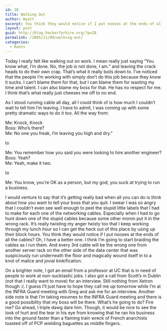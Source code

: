 ```yaml
---
id: 28
title: Walking Out
author: Wyatt
excerpt: You think they would notice if I put nooses at the ends of all the cables?
layout: post
guid: http://blog.hackerforhire.org/?p=28
permalink: /2005/11/09/walking-out/
categories:
  - Rants
---
```

Today I really felt like walking out on work. I mean really just saying &#8220;You know what, I&#8217;m done. No, the job is not done, I am.&#8221; and leaving the crack heads to do their own crap. That&#8217;s what it really boils down to. I&#8217;ve noticed that the people I&#8217;m working with simply don&#8217;t do this job because they know it sucks. I can&#8217;t blame them for that, but I can blame them for wasting my time and talent. I can also blame my boss for that. He has no respect for me. I think that&#8217;s what really just cheeses me off to no end. 

As I stood running cable all day, all I could think of is how much I couldn&#8217;t wait to tell him I&#8217;m leaving. I have to admit, I was coming up with some pretty dramatic ways to do it too. All the way from:

Me: Knock, Knock  
Boss: Who&#8217;s there?  
Me: No one you freak, I&#8217;m leaving you high and dry.&#8221; 

to 

Me: You remember how you said you were looking to hire another engineer?  
Boss: Yeah?  
Me: Yeah, make it two.

to

Me: You know, you&#8217;re OK as a person, but my god, you suck at trying to run a business.

I would venture to say that it&#8217;s getting really bad when all you can do is think about how you want to tell your boss that you quit. I swear I was so angry that I couldn&#8217;t even see well enough to peel the stupid little labels that I had to make for each one of the networking cables. Especially when I had to go hunt down one of the stupid cables because some other moron put it in the wrong rack. It&#8217;s really twisting my anger twisty too that I keep working through my lunch hour so I can get the heck out of this place by using up their block hours. You think they would notice if I put nooses at the ends of all the cables? Oh, I have a better one. I think I&#8217;m going to start braiding the cables as I run them. And every 3rd cable will be the wrong one from another server rack on the other side of the data center that was suspiciously run underneath the floor and magically wound itself in to a knot of malice and jovial kinkification.

On a brighter note, I got an email from a professor at UC that is in need of people to work at non-sucktastic jobs. I also got a call from Scott&#8217;s in Dublin (not that I really want to move) for an interview. Still nothing from Xetron though :(. I guess I&#8217;ll just have to hope they call me up tomorrow while I&#8217;m at the INFRA Guard meeting with Greg and ask me for an interview. Another side note is that I&#8217;m taking resumes to the INFRA Guard meeting and there is a good possibility that my boss will be there. What&#8217;s he going to do? Fire me? Go ahead, I triple dawg dare him. Though, it would be nice to see the look of hurt and the tear in his eye from knowing that he ran his business into the ground faster than a flaming train wreck of French anarchists toasted off of PCP wielding baguettes as middle fingers.